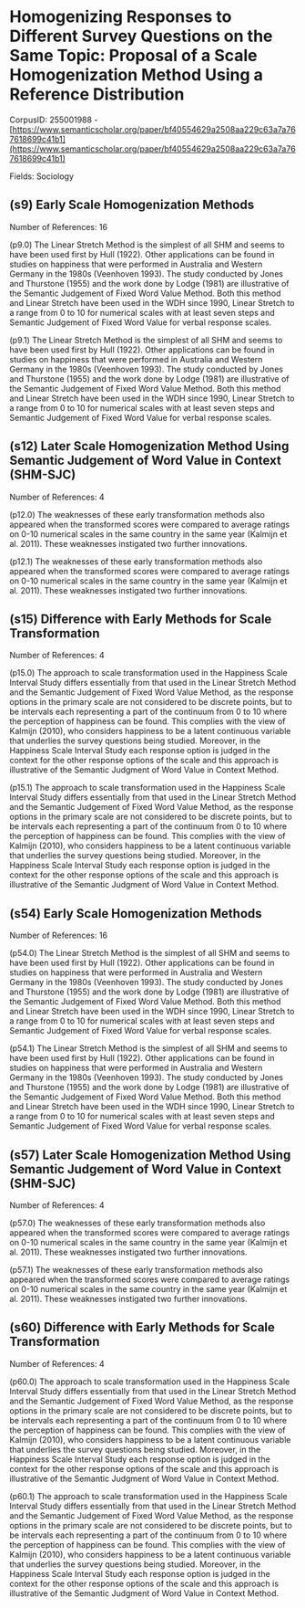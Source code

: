 # Homogenizing Responses to Different Survey Questions on the Same Topic: Proposal of a Scale Homogenization Method Using a Reference Distribution

CorpusID: 255001988 - [https://www.semanticscholar.org/paper/bf40554629a2508aa229c63a7a767618699c41b1](https://www.semanticscholar.org/paper/bf40554629a2508aa229c63a7a767618699c41b1)

Fields: Sociology

## (s9) Early Scale Homogenization Methods
Number of References: 16

(p9.0) The Linear Stretch Method is the simplest of all SHM and seems to have been used first by Hull (1922). Other applications can be found in studies on happiness that were performed in Australia and Western Germany in the 1980s (Veenhoven 1993). The study conducted by Jones and Thurstone (1955) and the work done by Lodge (1981) are illustrative of the Semantic Judgement of Fixed Word Value Method. Both this method and Linear Stretch have been used in the WDH since 1990, Linear Stretch to a range from 0 to 10 for numerical scales with at least seven steps and Semantic Judgement of Fixed Word Value for verbal response scales.

(p9.1) The Linear Stretch Method is the simplest of all SHM and seems to have been used first by Hull (1922). Other applications can be found in studies on happiness that were performed in Australia and Western Germany in the 1980s (Veenhoven 1993). The study conducted by Jones and Thurstone (1955) and the work done by Lodge (1981) are illustrative of the Semantic Judgement of Fixed Word Value Method. Both this method and Linear Stretch have been used in the WDH since 1990, Linear Stretch to a range from 0 to 10 for numerical scales with at least seven steps and Semantic Judgement of Fixed Word Value for verbal response scales.
## (s12) Later Scale Homogenization Method Using Semantic Judgement of Word Value in Context (SHM-SJC)
Number of References: 4

(p12.0) The weaknesses of these early transformation methods also appeared when the transformed scores were compared to average ratings on 0-10 numerical scales in the same country in the same year (Kalmijn et al. 2011). These weaknesses instigated two further innovations.

(p12.1) The weaknesses of these early transformation methods also appeared when the transformed scores were compared to average ratings on 0-10 numerical scales in the same country in the same year (Kalmijn et al. 2011). These weaknesses instigated two further innovations.
## (s15) Difference with Early Methods for Scale Transformation
Number of References: 4

(p15.0) The approach to scale transformation used in the Happiness Scale Interval Study differs essentially from that used in the Linear Stretch Method and the Semantic Judgement of Fixed Word Value Method, as the response options in the primary scale are not considered to be discrete points, but to be intervals each representing a part of the continuum from 0 to 10 where the perception of happiness can be found. This complies with the view of Kalmijn (2010), who considers happiness to be a latent continuous variable that underlies the survey questions being studied. Moreover, in the Happiness Scale Interval Study each response option is judged in the context for the other response options of the scale and this approach is illustrative of the Semantic Judgment of Word Value in Context Method.

(p15.1) The approach to scale transformation used in the Happiness Scale Interval Study differs essentially from that used in the Linear Stretch Method and the Semantic Judgement of Fixed Word Value Method, as the response options in the primary scale are not considered to be discrete points, but to be intervals each representing a part of the continuum from 0 to 10 where the perception of happiness can be found. This complies with the view of Kalmijn (2010), who considers happiness to be a latent continuous variable that underlies the survey questions being studied. Moreover, in the Happiness Scale Interval Study each response option is judged in the context for the other response options of the scale and this approach is illustrative of the Semantic Judgment of Word Value in Context Method.
## (s54) Early Scale Homogenization Methods
Number of References: 16

(p54.0) The Linear Stretch Method is the simplest of all SHM and seems to have been used first by Hull (1922). Other applications can be found in studies on happiness that were performed in Australia and Western Germany in the 1980s (Veenhoven 1993). The study conducted by Jones and Thurstone (1955) and the work done by Lodge (1981) are illustrative of the Semantic Judgement of Fixed Word Value Method. Both this method and Linear Stretch have been used in the WDH since 1990, Linear Stretch to a range from 0 to 10 for numerical scales with at least seven steps and Semantic Judgement of Fixed Word Value for verbal response scales.

(p54.1) The Linear Stretch Method is the simplest of all SHM and seems to have been used first by Hull (1922). Other applications can be found in studies on happiness that were performed in Australia and Western Germany in the 1980s (Veenhoven 1993). The study conducted by Jones and Thurstone (1955) and the work done by Lodge (1981) are illustrative of the Semantic Judgement of Fixed Word Value Method. Both this method and Linear Stretch have been used in the WDH since 1990, Linear Stretch to a range from 0 to 10 for numerical scales with at least seven steps and Semantic Judgement of Fixed Word Value for verbal response scales.
## (s57) Later Scale Homogenization Method Using Semantic Judgement of Word Value in Context (SHM-SJC)
Number of References: 4

(p57.0) The weaknesses of these early transformation methods also appeared when the transformed scores were compared to average ratings on 0-10 numerical scales in the same country in the same year (Kalmijn et al. 2011). These weaknesses instigated two further innovations.

(p57.1) The weaknesses of these early transformation methods also appeared when the transformed scores were compared to average ratings on 0-10 numerical scales in the same country in the same year (Kalmijn et al. 2011). These weaknesses instigated two further innovations.
## (s60) Difference with Early Methods for Scale Transformation
Number of References: 4

(p60.0) The approach to scale transformation used in the Happiness Scale Interval Study differs essentially from that used in the Linear Stretch Method and the Semantic Judgement of Fixed Word Value Method, as the response options in the primary scale are not considered to be discrete points, but to be intervals each representing a part of the continuum from 0 to 10 where the perception of happiness can be found. This complies with the view of Kalmijn (2010), who considers happiness to be a latent continuous variable that underlies the survey questions being studied. Moreover, in the Happiness Scale Interval Study each response option is judged in the context for the other response options of the scale and this approach is illustrative of the Semantic Judgment of Word Value in Context Method.

(p60.1) The approach to scale transformation used in the Happiness Scale Interval Study differs essentially from that used in the Linear Stretch Method and the Semantic Judgement of Fixed Word Value Method, as the response options in the primary scale are not considered to be discrete points, but to be intervals each representing a part of the continuum from 0 to 10 where the perception of happiness can be found. This complies with the view of Kalmijn (2010), who considers happiness to be a latent continuous variable that underlies the survey questions being studied. Moreover, in the Happiness Scale Interval Study each response option is judged in the context for the other response options of the scale and this approach is illustrative of the Semantic Judgment of Word Value in Context Method.

